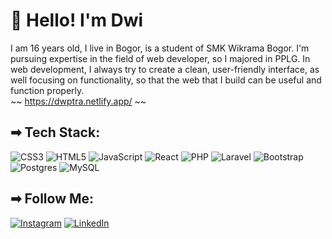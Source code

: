 # 👋 Hello! I'm Dwi
I am 16 years old, I live in Bogor, is a student of SMK Wikrama Bogor. I'm pursuing expertise in the field of web developer, so I majored in PPLG. In web development, I always try to create a clean, user-friendly interface, as well focusing on functionality, so that the web that I build can be useful and function properly.<br/>
~~ https://dwptra.netlify.app/ ~~

## ➡ Tech Stack:
![CSS3](https://img.shields.io/badge/css3-%231572B6.svg?style=for-the-badge&logo=css3&logoColor=white) ![HTML5](https://img.shields.io/badge/html5-%23E34F26.svg?style=for-the-badge&logo=html5&logoColor=white) ![JavaScript](https://img.shields.io/badge/javascript-%23323330.svg?style=for-the-badge&logo=javascript&logoColor=%23F7DF1E) ![React](https://img.shields.io/badge/react-%2320232a.svg?style=for-the-badge&logo=react&logoColor=%2361DAFB) ![PHP](https://img.shields.io/badge/php-%23777BB4.svg?style=for-the-badge&logo=php&logoColor=white) ![Laravel](https://img.shields.io/badge/laravel-%23FF2D20.svg?style=for-the-badge&logo=laravel&logoColor=white) ![Bootstrap](https://img.shields.io/badge/bootstrap-%23563D7C.svg?style=for-the-badge&logo=bootstrap&logoColor=white) ![Postgres](https://img.shields.io/badge/postgres-%23316192.svg?style=for-the-badge&logo=postgresql&logoColor=white) ![MySQL](https://img.shields.io/badge/mysql-%2300f.svg?style=for-the-badge&logo=mysql&logoColor=white)

## ➡ Follow Me:
[![Instagram](https://img.shields.io/badge/Instagram-%23E4405F.svg?logo=Instagram&logoColor=white)](https://instagram.com/https://www.instagram.com/dwiputra.09/) [![LinkedIn](https://img.shields.io/badge/LinkedIn-%230077B5.svg?logo=linkedin&logoColor=white)](https://linkedin.com/in/https://www.linkedin.com/in/dwi-putra-47203b261) 

<!-- Proudly created with GPRM ( https://gprm.itsvg.in ) -->
